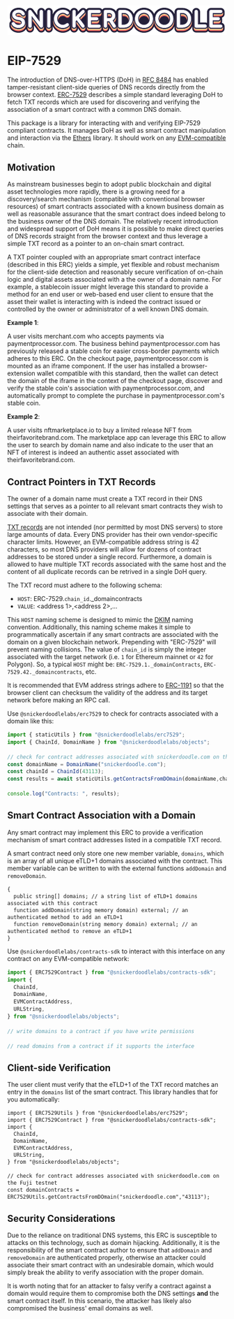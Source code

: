 ![Snickerdoodle Protocol](https://github.com/SnickerdoodleLabs/Snickerdoodle-Theme-Light/blob/main/snickerdoodle_horizontal_notab.png?raw=true)

# EIP-7529

The introduction of DNS-over-HTTPS (DoH) in [RFC 8484](https://www.rfc-editor.org/rfc/rfc8484) has enabled tamper-resistant client-side queries of DNS records directly from the browser context. [ERC-7529](./eip-7529.md) describes a simple standard leveraging DoH to fetch TXT records which are used for discovering and verifying the association of a smart contract with a common DNS domain.

This package is a library for interacting with and verifying EIP-7529 compliant contracts. It manages DoH as well as smart contract manipulation and interaction via the [Ethers](https://github.com/ethers-io/ethers.js) library. It should work on any [EVM-compatible](https://ethereum.org/en/developers/docs/evm) chain.

## Motivation

As mainstream businesses begin to adopt public blockchain and digital asset technologies more rapidly, there is a growing need for a discovery/search mechanism (compatible with conventional browser resources) of smart contracts associated with a known business domain as well as reasonable assurance that the smart contract does indeed belong to the business owner of the DNS domain. The relatively recent introduction and widespread support of DoH means it is possible to make direct queries of DNS records straight from the browser context and thus leverage a simple TXT record as a pointer to an on-chain smart contract. 

A TXT pointer coupled with an appropriate smart contract interface (described in this ERC) yields a simple, yet flexible and robust mechanism for the client-side detection and reasonably secure verification of on-chain logic and digital assets associated with a the owner of a domain name. For example, a stablecoin issuer might leverage this standard to provide a method for an end user or web-based end user client to ensure that the asset their wallet is interacting with is indeed the contract issued or controlled by the owner or administrator of a well known DNS domain.

**Example 1**:

A user visits merchant.com who accepts payments via paymentprocessor.com. The business behind paymentprocessor.com has previously released a stable coin for easier cross-border payments which adheres to this ERC. On the checkout page, paymentprocessor.com is mounted as an iframe component. If the user has installed a browser-extension wallet compatible with this standard, then the wallet can detect the domain of the iframe in the context of the checkout page, discover and verify the stable coin's association with paymentprocessor.com, and automatically prompt to complete the purchase in paymentprocessor.com's stable coin. 

**Example 2**:

A user visits nftmarketplace.io to buy a limited release NFT from theirfavoritebrand.com. The marketplace app can leverage this ERC to allow the user to search by domain name and also indicate to the user that an NFT of interest is indeed an authentic asset associated with theirfavoritebrand.com. 

## Contract Pointers in TXT Records 

The owner of a domain name must create a TXT record in their DNS settings that serves as a pointer to all relevant smart contracts they wish to associate with their domain. 

[TXT records](https://www.rfc-editor.org/rfc/rfc1035#section-3.3.14) are not intended (nor permitted by most DNS servers) to store large amounts of data. Every DNS provider has their own vendor-specific character limits. However, an EVM-compatible address string is 42 characters, so most DNS providers will allow for dozens of contract addresses to be stored under a single record. Furthermore, a domain is allowed to have multiple TXT records associated with the same host and the content of all duplicate records can be retrived in a single DoH query. 

The TXT record must adhere to the following schema:

- `HOST`: ERC-7529.`chain_id`._domaincontracts
- `VALUE`: \<address 1\>,\<address 2\>,...

This `HOST` naming scheme is designed to mimic the [DKIM](https://www.rfc-editor.org/rfc/rfc6376) naming convention. Additionally, this naming scheme makes it simple to programmatically ascertain if any smart contracts are associated with the domain on a given blockchain network. Prepending with "ERC-7529" will prevent naming collisions. The value of `chain_id` is simply the integer associated with the target network (i.e. `1` for Ethereum mainnet or `42` for Polygon). So, a typical `HOST` might be: `ERC-7529.1._domainContracts`, `ERC-7529.42._domaincontracts`, etc.

It is recommended that EVM address strings adhere to [ERC-1191](./eip-1191.md) so that the browser client can checksum the validity of the address and its target network before making an RPC call. 

Use `@snickerdoodlelabs/erc7529` to check for contracts associated with a domain like this:

```typescript
import { staticUtils } from "@snickerdoodlelabs/erc7529";
import { ChainId, DomainName } from "@snickerdoodlelabs/objects";

// check for contract addresses associated with snickerdoodle.com on the Fuji testnet
const domainName = DomainName("snickerdoodle.com");
const chainId = ChainId(43113);
const results = await staticUtils.getContractsFromDOmain(domainName,chainId);

console.log("Contracts: ", results);
```

## Smart Contract Association with a Domain 

Any smart contract may implement this ERC to provide a verification mechanism of smart contract addresses listed in a compatible TXT record.

A smart contract need only store one new member variable, `domains`, which is an array of all unique eTLD+1 domains associated with the contract. This member variable can be written to with the external functions `addDomain` and `removeDomain`.

```solidity
{
  public string[] domains; // a string list of eTLD+1 domains associated with this contract
  function addDomain(string memory domain) external; // an authenticated method to add an eTLD+1
  function removeDomain(string memory domain) external; // an authenticated method to remove an eTLD+1
}
```

Use `@snickerdoodlelabs/contracts-sdk` to interact with this interface on any contract on any EVM-compatible network: 

```typescript
import { ERC7529Contract } from "@snickerdoodlelabs/contracts-sdk";
import {
  ChainId,
  DomainName,
  EVMContractAddress,
  URLString,
} from "@snickerdoodlelabs/objects";

// write domains to a contract if you have write permissions

// read domains from a contract if it supports the interface


```

## Client-side Verification

The user client must verify that the eTLD+1 of the TXT record matches an entry in the `domains` list of the smart contract. This library handles that for you automatically: 

```
import { ERC7529Utils } from "@snickerdoodlelabs/erc7529";
import { ERC7529Contract } from "@snickerdoodlelabs/contracts-sdk";
import {
  ChainId,
  DomainName,
  EVMContractAddress,
  URLString,
} from "@snickerdoodlelabs/objects";

// check for contract addresses associated with snickerdoodle.com on the Fuji testnet
const domainContracts = ERC7529Utils.getContractsFromDOmain("snickerdoodle.com","43113");
```

## Security Considerations

Due to the reliance on traditional DNS systems, this ERC is susceptible to attacks on this technology, such as domain hijacking. Additionally, it is the responsibility of the smart contract author to ensure that `addDomain` and `removeDomain` are authenticated properly, otherwise an attacker could associate their smart contract with an undesirable domain, which would simply break the ability to verify association with the proper domain. 

It is worth noting that for an attacker to falsy verify a contract against a domain would require them to compromise both the DNS settings **and** the smart contract itself. In this scenario, the attacker has likely also compromised the business' email domains as well. 
